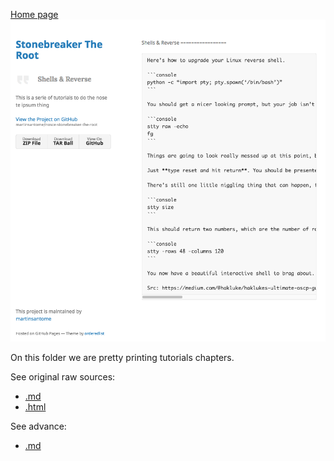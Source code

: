 [Home page](https://martinsantome.github.io/nosce-stonebreaker-the-root/scripts/the-root.html)
![](./the-root.png)

On this folder we are pretty printing tutorials chapters.

See original raw sources:

- [.md](../raw-nosce-tutorial.md)
- [.html](../raw-nosce-tutorial.html)

See advance:

- [.md](./raw-nosce-tutorial-00.md)


